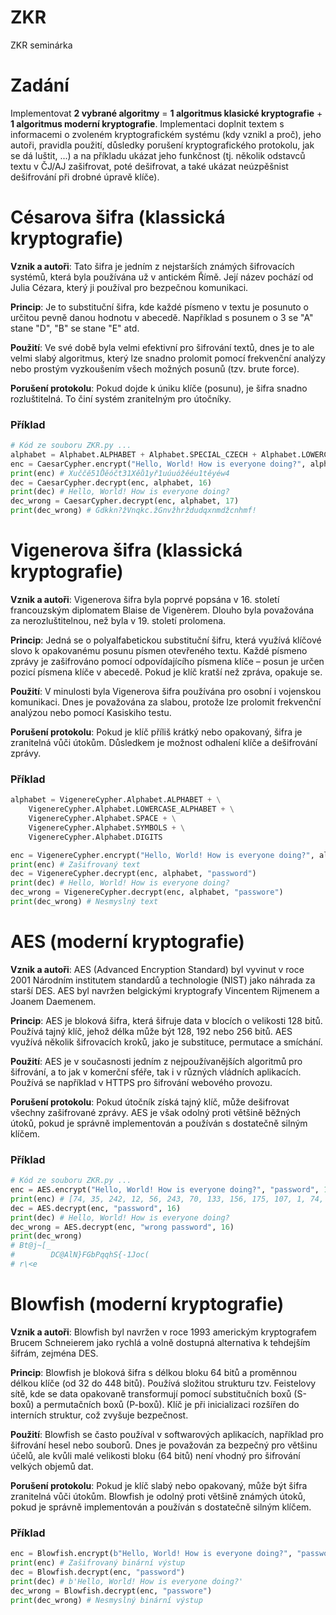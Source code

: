 # ZKR
ZKR seminárka

# Zadání
Implementovat **2 vybrané algoritmy** = **1 algoritmus klasické kryptografie** + **1 algoritmus moderní kryptografie**. Implementaci doplnit textem s informacemi o zvoleném kryptografickém systému (kdy vznikl a proč), jeho autoři, pravidla použití, důsledky porušení kryptografického protokolu, jak se dá luštit, ...) a na příkladu ukázat jeho funkčnost (tj. několik odstavců textu v ČJ/AJ zašifrovat, poté dešifrovat, a také ukázat neúzpěšnist dešifrování při drobné úpravě klíče).

# Césarova šifra (klassická kryptografie)

**Vznik a autoři**: Tato šifra je jedním z nejstarších známých šifrovacích systémů, která byla používána už v antickém Římě. Její název pochází od Julia Cézara, který ji používal pro bezpečnou komunikaci.

**Princip**: Je to substituční šifra, kde každé písmeno v textu je posunuto o určitou pevně danou hodnotu v abecedě. Například s posunem o 3 se "A" stane "D", "B" se stane "E" atd.

**Použití**: Ve své době byla velmi efektivní pro šifrování textů, dnes je to ale velmi slabý algoritmus, který lze snadno prolomit pomocí frekvenční analýzy nebo prostým vyzkoušením všech možných posunů (tzv. brute force).

**Porušení protokolu**: Pokud dojde k úniku klíče (posunu), je šifra snadno rozluštitelná. To činí systém zranitelným pro útočníky.

### Příklad
```python
# Kód ze souboru ZKR.py ...
alphabet = Alphabet.ALPHABET + Alphabet.SPECIAL_CZECH + Alphabet.LOWERCASE_ALPHABET + Alphabet.SPECIAL_CZECH_LOWER + Alphabet.SPACE + Alphabet.SYMBOLS + Alphabet.DIGITS
enc = CaesarCypher.encrypt("Hello, World! How is everyone doing?", alphabet, 16)
print(enc) # Xuččě51Ůěóčt31Xěů1yř1uúuóžěéu1těyéw4
dec = CaesarCypher.decrypt(enc, alphabet, 16)
print(dec) # Hello, World! How is everyone doing?
dec_wrong = CaesarCypher.decrypt(enc, alphabet, 17)
print(dec_wrong) # Gdkkn?žVnqkc.žGnvžhrždudqxnmdžcnhmf!
```
# Vigenerova šifra (klassická kryptografie)
**Vznik a autoři**: Vigenerova šifra byla poprvé popsána v 16. století francouzským diplomatem Blaise de Vigenèrem. Dlouho byla považována za nerozluštitelnou, než byla v 19. století prolomena.

**Princip**: Jedná se o polyalfabetickou substituční šifru, která využívá klíčové slovo k opakovanému posunu písmen otevřeného textu. Každé písmeno zprávy je zašifrováno pomocí odpovídajícího písmena klíče – posun je určen pozicí písmena klíče v abecedě. Pokud je klíč kratší než zpráva, opakuje se.

**Použití**: V minulosti byla Vigenerova šifra používána pro osobní i vojenskou komunikaci. Dnes je považována za slabou, protože lze prolomit frekvenční analýzou nebo pomocí Kasiskiho testu.

**Porušení protokolu**: Pokud je klíč příliš krátký nebo opakovaný, šifra je zranitelná vůči útokům. Důsledkem je možnost odhalení klíče a dešifrování zprávy.

### Příklad
```python
alphabet = VigenereCypher.Alphabet.ALPHABET + \
    VigenereCypher.Alphabet.LOWERCASE_ALPHABET + \
    VigenereCypher.Alphabet.SPACE + \
    VigenereCypher.Alphabet.SYMBOLS + \
    VigenereCypher.Alphabet.DIGITS

enc = VigenereCypher.encrypt("Hello, World! How is everyone doing?", alphabet, "password")
print(enc) # Zašifrovaný text
dec = VigenereCypher.decrypt(enc, alphabet, "password")
print(dec) # Hello, World! How is everyone doing?
dec_wrong = VigenereCypher.decrypt(enc, alphabet, "passwore")
print(dec_wrong) # Nesmyslný text
```

# AES (moderní kryptografie)

**Vznik a autoři**: AES (Advanced Encryption Standard) byl vyvinut v roce 2001 Národním institutem standardů a technologie (NIST) jako náhrada za starší DES. AES byl navržen belgickými kryptografy Vincentem Rijmenem a Joanem Daemenem.

**Princip**: AES je bloková šifra, která šifruje data v blocích o velikosti 128 bitů. Používá tajný klíč, jehož délka může být 128, 192 nebo 256 bitů. AES využívá několik šifrovacích kroků, jako je substituce, permutace a smíchání.

**Použití**: AES je v současnosti jedním z nejpoužívanějších algoritmů pro šifrování, a to jak v komerční sféře, tak i v různých vládních aplikacích. Používá se například v HTTPS pro šifrování webového provozu.

**Porušení protokolu**: Pokud útočník získá tajný klíč, může dešifrovat všechny zašifrované zprávy. AES je však odolný proti většině běžných útoků, pokud je správně implementován a používán s dostatečně silným klíčem.

### Příklad
```python
# Kód ze souboru ZKR.py ...
enc = AES.encrypt("Hello, World! How is everyone doing?", "password", 16)
print(enc) # [74, 35, 242, 12, 56, 243, 70, 133, 156, 175, 107, 1, 74, 190, 25, 74, 234, 216, 97, 127, 55, 113, 2, 165, 100, 179, 215, 2, 70, 176, 215, 132, 130, 96, 18, 63, 40, 21, 195, 76, 222, 113, 5, 214, 109, 155, 131, 213]
dec = AES.decrypt(enc, "password", 16)
print(dec) # Hello, World! How is everyone doing?
dec_wrong = AES.decrypt(enc, "wrong password", 16)
print(dec_wrong)
# Bt@j~[_
#        DC@AlN}FGbPqqhS{-1Joc(
# r\<e
```

# Blowfish (moderní kryptografie)
**Vznik a autoři**: Blowfish byl navržen v roce 1993 americkým kryptografem Brucem Schneierem jako rychlá a volně dostupná alternativa k tehdejším šifrám, zejména DES.

**Princip**: Blowfish je bloková šifra s délkou bloku 64 bitů a proměnnou délkou klíče (od 32 do 448 bitů). Používá složitou strukturu tzv. Feistelovy sítě, kde se data opakovaně transformují pomocí substitučních boxů (S-boxů) a permutačních boxů (P-boxů). Klíč je při inicializaci rozšířen do interních struktur, což zvyšuje bezpečnost.

**Použití**: Blowfish se často používal v softwarových aplikacích, například pro šifrování hesel nebo souborů. Dnes je považován za bezpečný pro většinu účelů, ale kvůli malé velikosti bloku (64 bitů) není vhodný pro šifrování velkých objemů dat.

**Porušení protokolu**: Pokud je klíč slabý nebo opakovaný, může být šifra zranitelná vůči útokům. Blowfish je odolný proti většině známých útoků, pokud je správně implementován a používán s dostatečně silným klíčem.

### Příklad
```python
enc = Blowfish.encrypt(b"Hello, World! How is everyone doing?", "password")
print(enc) # Zašifrovaný binární výstup
dec = Blowfish.decrypt(enc, "password")
print(dec) # b'Hello, World! How is everyone doing?'
dec_wrong = Blowfish.decrypt(enc, "passwore")
print(dec_wrong) # Nesmyslný binární výstup
```